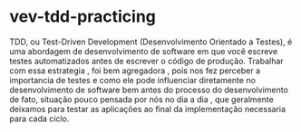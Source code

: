 # vev-tdd-practicing

TDD, ou Test-Driven Development (Desenvolvimento Orientado a Testes), é uma abordagem de desenvolvimento de software em que você escreve testes automatizados antes de escrever o código de produção.
Trabalhar com essa estrategia , foi bem agregadora , pois nos fez perceber a importancia de testes e como ele pode influenciar diretamente no desenvolvimento de software bem antes do processo do desenvolvimento de fato, situação pouco pensada por nós no dia a dia , que geralmente deixamos para testar as aplicações ao final da implementação necessaria para cada ciclo.
